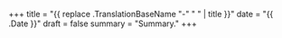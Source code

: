 +++
title = "{{ replace .TranslationBaseName "-" " " | title }}"
date = "{{ .Date }}"
draft = false
summary = "Summary."
+++
